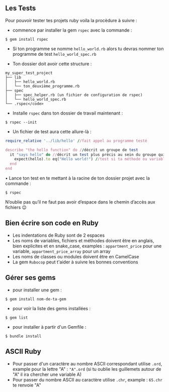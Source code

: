 ## Les Tests
Pour pouvoir tester tes projets ruby voila la procèdure à suivre :

* commence par installer la gem `rspec` avec la commande :
```language-shell
$ gem install rspec
```

* Si ton programme se nomme `hello_world.rb` alors tu devras nommer ton programme de test `hello_world_spec.rb`

* Ton dossier doit avoir cette structure : 

``` language-shell
my_super_test_project
├── lib
│   ├── hello_world.rb
│   └── ton_deuxième_programme.rb
├── spec
│   ├── spec_helper.rb (un fichier de configuration de rspec)
│   └── hello_world_spec.rb
└── .rspec</code>
```

* Installe `rspec` dans ton dossier de travail maintenant :
```language-shell
$ rspec --init
```

* Un fichier de test aura cette allure-là :
```ruby
require_relative '../lib/hello' //fait appel au programme testé

describe "the hello function" do //décrit un groupe de test
  it "says hello" do //décrit un test plus précis au sein du groupe qui se focalise sur une fonction
    expect(hello).to eq("Hello world!") //test si ta méthode ou variable renvoie le bon résultat
  end
end
```

•	Lance ton test en te mettant à la racine de ton dossier projet avec la commande :

```language-shell
$ rspec
```

N’oublie pas qu’il ne faut pas avoir d’espace dans le chemin d’accès aux fichiers 😉

## Bien écrire son code en Ruby

* Les indentations de Ruby sont de 2 espaces
* Les noms de variables, fichiers et méthodes doivent être en anglais, bien explicites et en snake_case, examples : `appartment_price` pour une variable, `appartment_price_array` pour un array
* Les noms de classes ou modules doivent être en CamelCase 
* La gem `Rubocop` peut t'aider à suivre les bonnes conventions

## Gérer ses gems

* pour installer une gem : 

```language-shell
$ gem install nom-de-ta-gem
```

* pour voir la liste des gems installées : 

```language-shell
$ gem list
```

* pour installer à partir d'un Gemfile : 

```language-shell
$ bundle install
```

## ASCII Ruby

* Pour passer d'un caractère au nombre ASCII correspondant utilise `.ord`, example pour la lettre "A" : `"A".ord` (si tu oublie les guillemets autour de "A" il ira chercher une variable A)
* Pour passer du nombre ASCII au caractère utilise `.chr`, example : `65.chr` te renvoie "A"
